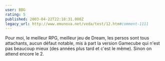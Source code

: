 ```yaml
---
user: BBG
rating: 5
published: 2003-04-22T22:18:31.000Z
legacy_url: http://www.emunova.net/veda/test/12.htm#comment-1111
---
```

Pour moi, le meilleur RPG, meilleur jeu de Dream, les persos sont tous attachants, aucun défaut notable, mis à part la version Gamecube qui n'est pas beaucoup mieux (des années plus tard et c'est le même).
Sinon on attend encore le 2\.